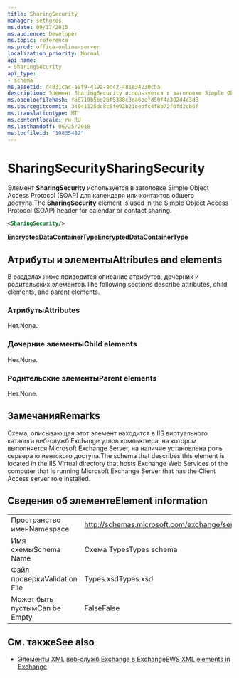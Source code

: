 ```yaml
---
title: SharingSecurity
manager: sethgros
ms.date: 09/17/2015
ms.audience: Developer
ms.topic: reference
ms.prod: office-online-server
localization_priority: Normal
api_name:
- SharingSecurity
api_type:
- schema
ms.assetid: d4831cac-a8f9-419a-ac42-481e34230cba
description: Элемент SharingSecurity используется в заголовке Simple Object Access Protocol (SOAP) для календаря или контактов общего доступа.
ms.openlocfilehash: fa6719b5bd2bf5388c3da6befd50f4a302d4c3d8
ms.sourcegitcommit: 34041125dc8c5f993b21cebfc4f8b72f0fd2cb6f
ms.translationtype: MT
ms.contentlocale: ru-RU
ms.lasthandoff: 06/25/2018
ms.locfileid: "19835482"
---
```

# <a name="sharingsecurity"></a><span data-ttu-id="de5aa-103">SharingSecurity</span><span class="sxs-lookup"><span data-stu-id="de5aa-103">SharingSecurity</span></span>

<span data-ttu-id="de5aa-104">Элемент **SharingSecurity** используется в заголовке Simple Object Access Protocol (SOAP) для календаря или контактов общего доступа.</span><span class="sxs-lookup"><span data-stu-id="de5aa-104">The **SharingSecurity** element is used in the Simple Object Access Protocol (SOAP) header for calendar or contact sharing.</span></span> 
  
```xml
<SharingSecurity/>
```

 <span data-ttu-id="de5aa-105">**EncryptedDataContainerType**</span><span class="sxs-lookup"><span data-stu-id="de5aa-105">**EncryptedDataContainerType**</span></span>
## <a name="attributes-and-elements"></a><span data-ttu-id="de5aa-106">Атрибуты и элементы</span><span class="sxs-lookup"><span data-stu-id="de5aa-106">Attributes and elements</span></span>

<span data-ttu-id="de5aa-107">В разделах ниже приводится описание атрибутов, дочерних и родительских элементов.</span><span class="sxs-lookup"><span data-stu-id="de5aa-107">The following sections describe attributes, child elements, and parent elements.</span></span>
  
### <a name="attributes"></a><span data-ttu-id="de5aa-108">Атрибуты</span><span class="sxs-lookup"><span data-stu-id="de5aa-108">Attributes</span></span>

<span data-ttu-id="de5aa-109">Нет.</span><span class="sxs-lookup"><span data-stu-id="de5aa-109">None.</span></span>
  
### <a name="child-elements"></a><span data-ttu-id="de5aa-110">Дочерние элементы</span><span class="sxs-lookup"><span data-stu-id="de5aa-110">Child elements</span></span>

<span data-ttu-id="de5aa-111">Нет.</span><span class="sxs-lookup"><span data-stu-id="de5aa-111">None.</span></span>
  
### <a name="parent-elements"></a><span data-ttu-id="de5aa-112">Родительские элементы</span><span class="sxs-lookup"><span data-stu-id="de5aa-112">Parent elements</span></span>

<span data-ttu-id="de5aa-113">Нет.</span><span class="sxs-lookup"><span data-stu-id="de5aa-113">None.</span></span>
  
## <a name="remarks"></a><span data-ttu-id="de5aa-114">Замечания</span><span class="sxs-lookup"><span data-stu-id="de5aa-114">Remarks</span></span>

<span data-ttu-id="de5aa-115">Схема, описывающая этот элемент находится в IIS виртуального каталога веб-служб Exchange узлов компьютера, на котором выполняется Microsoft Exchange Server, на наличие установлена роль сервера клиентского доступа.</span><span class="sxs-lookup"><span data-stu-id="de5aa-115">The schema that describes this element is located in the IIS Virtual directory that hosts Exchange Web Services of the computer that is running Microsoft Exchange Server that has the Client Access server role installed.</span></span>
  
## <a name="element-information"></a><span data-ttu-id="de5aa-116">Сведения об элементе</span><span class="sxs-lookup"><span data-stu-id="de5aa-116">Element information</span></span>

|||
|:-----|:-----|
|<span data-ttu-id="de5aa-117">Пространство имен</span><span class="sxs-lookup"><span data-stu-id="de5aa-117">Namespace</span></span>  <br/> |http://schemas.microsoft.com/exchange/services/2006/types  <br/> |
|<span data-ttu-id="de5aa-118">Имя схемы</span><span class="sxs-lookup"><span data-stu-id="de5aa-118">Schema Name</span></span>  <br/> |<span data-ttu-id="de5aa-119">Схема Types</span><span class="sxs-lookup"><span data-stu-id="de5aa-119">Types schema</span></span>  <br/> |
|<span data-ttu-id="de5aa-120">Файл проверки</span><span class="sxs-lookup"><span data-stu-id="de5aa-120">Validation File</span></span>  <br/> |<span data-ttu-id="de5aa-121">Types.xsd</span><span class="sxs-lookup"><span data-stu-id="de5aa-121">Types.xsd</span></span>  <br/> |
|<span data-ttu-id="de5aa-122">Может быть пустым</span><span class="sxs-lookup"><span data-stu-id="de5aa-122">Can be Empty</span></span>  <br/> |<span data-ttu-id="de5aa-123">False</span><span class="sxs-lookup"><span data-stu-id="de5aa-123">False</span></span>  <br/> |
   
## <a name="see-also"></a><span data-ttu-id="de5aa-124">См. также</span><span class="sxs-lookup"><span data-stu-id="de5aa-124">See also</span></span>



- [<span data-ttu-id="de5aa-125">Элементы XML веб-служб Exchange в Exchange</span><span class="sxs-lookup"><span data-stu-id="de5aa-125">EWS XML elements in Exchange</span></span>](ews-xml-elements-in-exchange.md)

